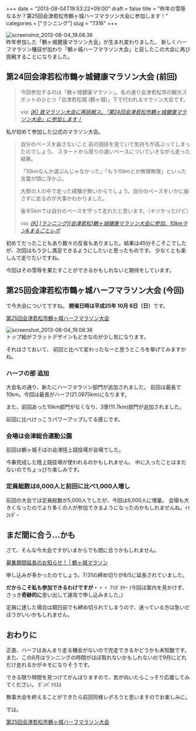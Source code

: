 +++
date = "2013-08-04T19:53:22+09:00"
draft = false
title = "昨年の雪辱なるか？第25回会津若松市鶴ヶ城ハーフマラソン大会に参加します！"
categories = ["ランニング"]
slug = "7316"
+++

<div class="center"><img src="http://knk-n.com/wp-content/uploads/2013/08/screenshot_2013-08-04_19.08.36.jpg" alt="screenshot_2013-08-04_19.08.36" title="screenshot_2013-08-04_19.08.36.jpg" border="0" width="" height="" /></div>
昨年参加した「鶴ヶ城健康マラソン大会」が生まれ変わりました。
新しくハーフマラソン種目が加わり「鶴ヶ城ハーフマラソン大会」と目したこの大会に再び挑戦することになりました。<!--more--><h2>第24回会津若松市鶴ヶ城健康マラソン大会 (前回)</h2>
<blockquote title="[K] 我マラソン大会に再挑戦ス。「第24回会津若松市鶴ヶ城健康マラソン大会」に参加します！" cite="http://knk-n.com/2012/08/15/24th-aizu-tsurugajomarathon/">
<p>今回参加するのは「鶴ヶ城健康マラソン」。名の通り会津若松市の観光スポットのひとつ「会津若松城 (鶴ヶ城)」下で行われるマラソン大会です。

<cite>via: <a href="http://knk-n.com/2012/08/15/24th-aizu-tsurugajomarathon/" target="_blank">[K] 我マラソン大会に再挑戦ス。「第24回会津若松市鶴ヶ城健康マラソン大会」に参加します！</a></cite>
</p></blockquote>
私が初めて参加した公式のマラソン大会。

<blockquote title="[K] [ランニング][会津若松]鶴ヶ城健康マラソン大会に参加、10kmラン&まるごとレポ" cite="http://knk-n.com/2012/10/01/tsurugajo-kenko-marathon-2012-09-30-report/">
<p>
自分のペースを崩さないこと
前の競技を見ていて気持ちが高ぶってしまったのでしょう。
スタートから周りの速いペースについていきながら走った結果。

「10kmなんか選ぶんじゃなかった」「もう10kmとか無理無理」といった言葉が頭に浮かぶ。

大勢の人の中で走った経験が無いからでしょう。自分のペースをいかに崩さずに走るのが大事かわかりました。

後半5kmでは自分のペースを守って走れたと思います。（キツかったけど）

<cite>via: <a href="http://knk-n.com/2012/10/01/tsurugajo-kenko-marathon-2012-09-30-report/" target="_blank">[K] [ランニング][会津若松]鶴ヶ城健康マラソン大会に参加、10kmラン&まるごとレポ</a></cite></p></blockquote>

初めてだったこともあり数々の反省もありました。結果は45分そこそこでしたが、次回はもう少し満足できるようにしたいと思ったものです。
少なくとも楽しんで走りたいですね。

今回はその雪辱を果たすことができるかもしれないと期待をしています。

<h2>第25回会津若松市鶴ヶ城ハーフマラソン大会 (今回)</h2>
で今大会についてですね。
<strong>開催日時は平成25年 10月 6日（日）</strong>です。

<p><a  class="external" href="http://aizu-tsurugajomarathon.jp/" target="_blank">第25回会津若松市鶴ヶ城ハーフマラソン大会</a></p>

<div class="center"><img src="http://knk-n.com/wp-content/uploads/2013/08/screenshot_2013-08-04_19.08.36.jpg" alt="screenshot_2013-08-04_19.08.36" title="screenshot_2013-08-04_19.08.36.jpg" border="0" width="" height="" /></div>
トップ絵がフラットデザインもどきなのが少し気になります。

それはさておいて、
前回と比べて変わったなーと思うところを挙げてみますかね。

<h3>ハーフの部 追加</h3>
大会名の通り、新たにハーフマラソン部門が追加されました。
前回は最長で10km。今回は最長がハーフ(21.0975km)になります。

また、前回あった10km部門がなくなり、3里(11.7km)部門が追加されました。

前回に比べけっこうパワーアップしてる感じです。

<h3>会場は会津総合運動公園</h3>
前回は鶴ヶ城そばの会津陸上競技場が会場でした。

今春完成した陸上競技場が使われるのかもしれません。
中に入ったことはまだないのでちょっぴり楽しみです。

<h3>定員総数は6,000人と前回に比べ1,000人増し</h3>
前回の大会では定員総数が5,000人でしたが、今回は6,000人に増量。
会場も大きくなったのでより多くの人が参加できるようになったのかもしれませんね。ｲｲｺﾄﾀﾞｰ

<h2>まだ間に合う…かも</h2>
さて、そんな今大会ですがいまからでも間に合うかもしれません。
<p><a  class="external" href="http://aizu-tsurugajomarathon.jp/wp/?p=643" target="_blank">募集期間延長のお知らせ！ | 鶴ヶ城マラソン</a></p>
申し込みが多かったのでしょう。7/31の締め切りが8/5に延長されていました。

<strong>だからこそ私も参加できるわけですが・・・</strong> ｱﾘｶﾞﾀﾔｰ
(今回は案内を見かけず、さっき<strong>奇跡的に</strong>思い出して速攻で申し込みました。)

定員に達した場合は期日前でも締め切られてしまうので、迷っている方は急いだほうがいいかもしれません。

<h2>おわりに</h2>
正直、ハーフはあんまり走る機会がないので完走できるかどうかも未知数です。
また、この8月はランニングの時間がほぼ取れないかもしれないので9月にどれだけ走れるかがキモになりそうです。

できる限り時間を見つけてがんばりますので、気が向いたらこっそり応援してみてください。
ｶﾞﾝﾊﾞﾘﾏｽﾖ

無事大会を終えることができたら前回同様レポろうと思いますのでお楽しみに。

では。

<p><a  class="external" href="http://aizu-tsurugajomarathon.jp/" target="_blank">第25回会津若松市鶴ヶ城ハーフマラソン大会</a></p>
